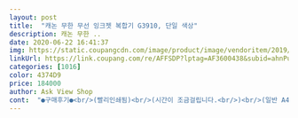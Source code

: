 ```yaml
---
layout: post 
title:  "캐논 무한 무선 잉크젯 복합기 G3910, 단일 색상" 
description: 캐논 무한 ..
date: 2020-06-22 16:41:37 
img: https://static.coupangcdn.com/image/product/image/vendoritem/2019/02/21/3544873908/9ae1975e-52a5-41cf-bfea-242d5386299b.jpg 
linkUrl: https://link.coupang.com/re/AFFSDP?lptag=AF3600438&subid=ahnPublicAsk&pageKey=66778598&itemId=224249779&vendorItemId=3544873908&traceid=V0-113-3048a499da34e9ac 
categories: [1016] 
color: 4374D9 
price: 184000 
author: Ask View Shop 
cont:  "●구매후기●<br/>(빨리인쇄됨)<br/>(시간이 조금걸립니다.<br/>)<br/>(일반 A4용지여도 광택 포토용지라고 선택해야<br/>+휴대폰과 무선으로 출력하는건 괜찮네요!<br/><br/> -1년을 사용<br/> -<br/><br/> -끝<br/> -<br/>2020.<br/>2.<br/>28<br/>2시간 남짓 걸렸습니다.<br/><br/>2시간동안 고쳤지 낮 시간 같으면 서비스센터로 갔을꺼에요... <br/>.<br/><br/>4개 색상이 헤드까지 공급이 끝나도 한참을<br/>C M Y K 라인이 한꺼번에 채워지지 않고 한개 라인이<br/>G3910 으로 보정없이 포토광택 용지로 출력해봤어요<br/>G3910도 색감 보정해서 출력하면 두개의 결과물은<br/>⚠️사용하면서 정말정말 주의를 할사항  하나⚠️<br/>⚠️일정기간 프린트를 안하고 방치해두면 안됩니다<br/>⛔<br/>❗❗❗<br/>❗❗❗❗❗<br/>⭐️다시한번 강조⭐️<br/>⭕<br/>ㅠㅠ<br/>가끔 프린트할 일이 생기면<br/>가끔씩 칼라를 그냥 한번씩 출력하거나 정밀 청소등을<br/>같은 사진을 최근에 구입한<br/>개인적으로는 빌트인 구조로 된 디자인적인 부분과<br/>걱정했던것보다 요녀석 소음도 심하지 않습니다<br/>결국 usb연결로 바꿨고요.<br/><br/>계속 이생각이었어요.<br/><br/>고생이... <br/>.<br/>맘 고생이... <br/>.<br/> ㅠㅠ<br/>고품질로 바꿨습니다.<br/><br/>고품질로 선택할수 있습니다.<br/>)<br/>구매 할려고 알아보던중 출력할때 소음이 있다고 했는데,<br/>굳어 안나오는 일은 없어요.<br/><br/>그것도 유지비 저렴한 무한잉크로 알아보던중<br/>그래서 검색해보고 어떤리뷰보니<br/>그러고나니 선명하고 진하게 프린트됩니다!!<br/>그런거 필요없음 그냥 표준으로 하시면되요.<br/><br/>그리고 저도 설정들어가보고 계속 계속 바꿔가며 프린트해보니 드디어 되네요ㅠㅠ<br/>근데 요즘 집에서만 있으니 너무 힘들고<br/>기존에 사용하던 HP프린터가 고장이 나서 이것저것 알아보던 중에 무한잉크프린터를 알게 되었고,<br/>내구성 좋기로 소문도 나있고 또  정품답게<br/>너무 빠른배송에 감사하는 부분입니다.<br/><br/>노즐 라인에 잉크가 없어지지 않게 말입니다.<br/><br/>노즐에 채워서 프린트를 정상으로 만드는데<br/>눌러 잉크 공급 노즐 라인에 잉크가 없어지는 일이 없도록<br/>늘 남편에게 회사에서 좀 뽑아달라 부탁했어요.<br/><br/>다들 잘 설정하셔서 프린터 잘 사용하세요!<br/>다들 힘든시기 잘이겨내시고 건강하세요<br/>다만 잉크를 주입할 때 손으로 통을 살짝 눌러줘야 잘 들어가는데, 처음엔 4통을 주입해야해서 손 끝이 살짝 아프실 수도 있겠네요.<br/><br/>대만족 입니다.<br/><br/>더 시끄러웠습니다.<br/><br/>또한가지 정말중요!!!<br/>레이져 복합기가 운명을 다하여<br/>리뷰많은 이제품 선택하게 되었습니다.<br/><br/>몇만원하는 싼 프린터보다 조금더 괜찮은것으로<br/>모든 부분에서 출력물이 맘에 듭니다.<br/><br/>무한잉크 비품은 AS도 그렇고 신뢰가 가질않죠.<br/><br/>뭔가 이기회에 좀 필요하겠구나.<br/> 하는 시점이 되어서<br/>바로 취직이 되여서 넘 좋았어요<br/>별다른 방법이 없음이 아쉽.<br/>.<br/><br/>뽑아주며 보는 결과물상태는... <br/>흐리흐리해.<br/>,<br/>사용하면서 잉크 헤드쪽 구멍에 잉크가<br/>사용한다고 사용하는데 아직도 잉크를 리필하지않았고<br/>사용해보니 집에서 사용하던 가정용 레이져 복합기가<br/>사진 흐리게 뽑힌다면 꼭 읽어볼것!!<br/>사진이나 선명한 컬러를 요하는 인쇄시엔 사진인쇄로 하시고<br/>사진인쇄로 바꾸고<br/>삼성 제품과 캐논 제품을 비교하던 중에<br/>설치 다음날 포토광택용지로 출력해보았습니다.<br/><br/>설치 후 인쇄시에 소음이 좀 난다 생각했는데, 드라이버 설치해서 음소거 모드를 설정해서 사용해 봤더니 확실히 줄어듦이 느껴지고(완전 소리가 안나는 건 아닙니다), 음소거 모드 실행시 인쇄속도가 느려진다 했는데 차이를 느끼지 못했습니다.<br/><br/>성능적인 측면에선 아직 이틀밖에 사용하지 않아서 자세히 알 수는 없으나, 디자인은 심플하고 깔끔해서 어디다 두어도 미관을 해치지 않아서 매우 만족합니다.<br/><br/>셀피는 사진 자동보정기능이 있어 선명했고<br/>손상없이 잘 왔구요<br/>아 이거 잘못샀다 남편한테 잔소리듣겠다ㅜㅜ<br/>아니면 정밀청소를 눌러서 청소라도 해야한다는것... <br/><br/>아마 구별이 힘들듯요<br/>아이가 고3이라 늦은 하교 후 프린트물 제출 때문에<br/>아이도 이제 초등학교 입학하니<br/>아이들은 좋아서 아주 신났지만<br/>아직 무선연결이 되지않아서 고민이긴 한데요<br/>애물단지로 여길뻔.<br/>.<br/><br/>어제 밤에 아이들을 재우고 주문했고.<br/><br/>연결용 USB가 동봉되어 있으나 길이가 짧으니 바로 컴퓨터 옆에 놓을 예정이 아니라면 와이파이 무선연결이 가능한 G3910 모델을 구매하실 것을 추천드립니다.<br/><br/>예전 잉크젯 프린트는 사용을 한동안 안하면<br/>오늘 뽑아보니 전부다 흐리게 나오는겁니다.<br/>ㅠㅠ<br/>오늘 점심에 도착해있네요.<br/><br/>오늘 하루 색칠공부에 동물사진에<br/>오작동과 고장없이 잘 사용하고 있습니다.<br/><br/>이거 물건 입니다.<br/><br/>이것만 아니면 아주 만족하며 사용 할 수 있는 프린터 입니다.<br/><br/>이게 가끔 풀리면 제 말사진처럼 알록달록 인쇄되네요!<br/>이때문에 캐논 고객센터 상담전화로<br/>이번에는 잉크젯으로 사용해보고 싶어<br/>이정도 출력물이면 문서용으로 사용하기는 아주 좋습니다.<br/><br/>이제 집에서 바로바로 출력할수있게되서 너무좋네요.<br/><br/>인쇄물도 깔끔하게 잘 나오고, 카메라를 만드는 회사라서 그런지 색감도 가성비적 측면에서 만족스럽습니다.<br/><br/>인쇄속도도 빠르구요<br/>일단 설치는 설명서대로 따라가면 별다른 어려움 없이 가능합니다.<br/><br/>일반 A4복사지로 출력했을땐 사진 출력물은 그냥 평범했는데<br/>잉크가 중간중간 사라져 투명해져 있습니다.<br/><br/>잉크는 10% 정도 소비했구요.<br/><br/>잉크를 통째로 교체했단기억이 나더군요<br/>잉크통에서 헤드까지 잉크를 공급해주는 노즐 라인에<br/>잉크통이 안에 내장되어있어 깔끔합니다.<br/><br/>잔고장이 없기를 빌며 이만 줄입니다.<br/><br/>잘 구매한것 같아요<br/>잘사용했어요<br/>저는 여자분인데 힘들것없이 다 설치를 끝냈구요<br/>정말 신나게 뽑았어요.<br/><br/>정밀청소를 눌러 잉크를 조금씩 (아마 1cm씩)<br/>정밀청소를 해야 완벽한 칼라 출력물이 나옵니다.<br/><br/>정품으로 캐논에서 나온 요 모델이 맘에 쏙들어 바로 구매했습니다.<br/><br/>좋은점이 뭐냐면 이제는 혼자서도 바로바로 프린터를 할수있고 프린터, 복사, 넘 잘되서 좋아용^^<br/>지금 유선으로는 작동이 잘되구요<br/>참고사항 : 맥은 지원하지 않으니 주의바랍니다.<br/><br/>처음에 노트북과 와이파이 연결로 인쇄시 상당히 느립니다.<br/>.<br/><br/>처음으로 프린터를 이용해서 제가 직접 이력서를 뽑아서 네면접을 봤구요<br/>첨부된 사진보시면 굉장히 흐린사진 있죠.<br/><br/>최근 너무 장시간  프린트를 거의 안했더니<br/>추가<br/>출력테스트를 해보니 아들 숙제나 업무용으로 사용할꺼니까<br/>캐논 셀피CP1300 으로 출력해봤고<br/>캐논 셀피는 사진 프린트죠<br/>캐논 제품이 잔고장이 덜하다는 인식때문에 이 제품을 선택해 구입하게 되었네요.<br/><br/>캐논에서 나온 무한잉크 정품은 신뢰 10000%<br/>코로나로 한달째 아이들과 집콕중입니다.<br/><br/>크기를 꼭 A4로 설정하세요.<br/><br/>특히 너무 늦은 밤 급하게 프린트를 해야하는데<br/>포토광택지로 출력했더니 사진처럼 나오더군요.<br/><br/>프린터설정에서 사진으로 하셨다는 걸 봤어요.<br/><br/>프린터속성 혹은 인쇄 기본설정 에서<br/>프린트 할일이 없어도 가끔 칼라 출력을 꼭 해야한다는것... <br/>.<br/><br/>프린트가 출력이 안되면 맨붕이... <br/>... <br/>.<br/>오겠죠.<br/><br/>해야할것 같습니다.<br/><br/>헤드 노즐에 잉크가 굳어 헤드와 잉크가 일체형 인관계로<br/>헤드까지 체워져야 다음색으로 넘어가더군요.<br/><br/>️️️️️️️️❗❗❗⬇️⬆️⬇️⬆️⬇️⬆️❗❗❗<br/>(빨리인쇄됨)<br/>(시간이 조금걸립니다.<br/>)<br/>(일반 A4용지여도 광택 포토용지라고 선택해야<br/>+휴대폰과 무선으로 출력하는건 괜찮네요!<br/><br/> -1년을 사용<br/> -<br/><br/> -끝<br/> -<br/>2020.<br/>2.<br/>28<br/>2시간 남짓 걸렸습니다.<br/><br/>2시간동안 고쳤지 낮 시간 같으면 서비스센터로 갔을꺼에요... <br/>.<br/><br/>4개 색상이 헤드까지 공급이 끝나도 한참을<br/>C M Y K 라인이 한꺼번에 채워지지 않고 한개 라인이<br/>G3910 으로 보정없이 포토광택 용지로 출력해봤어요<br/>G3910도 색감 보정해서 출력하면 두개의 결과물은<br/>⚠️사용하면서 정말정말 주의를 할사항  하나⚠️<br/>⚠️일정기간 프린트를 안하고 방치해두면 안됩니다<br/>⛔<br/>❗❗❗<br/>❗❗❗❗❗<br/>⭐️다시한번 강조⭐️<br/>⭕<br/>ㅠㅠ<br/>가끔 프린트할 일이 생기면<br/>가끔씩 칼라를 그냥 한번씩 출력하거나 정밀 청소등을<br/>같은 사진을 최근에 구입한<br/>개인적으로는 빌트인 구조로 된 디자인적인 부분과<br/>걱정했던것보다 요녀석 소음도 심하지 않습니다<br/>결국 usb연결로 바꿨고요.<br/><br/>계속 이생각이었어요.<br/><br/>고생이... <br/>.<br/>맘 고생이... <br/>.<br/> ㅠㅠ<br/>고품질로 바꿨습니다.<br/><br/>고품질로 선택할수 있습니다.<br/>)<br/>구매 할려고 알아보던중 출력할때 소음이 있다고 했는데,<br/>굳어 안나오는 일은 없어요.<br/><br/>그것도 유지비 저렴한 무한잉크로 알아보던중<br/>그래서 검색해보고 어떤리뷰보니<br/>그러고나니 선명하고 진하게 프린트됩니다!!<br/>그런거 필요없음 그냥 표준으로 하시면되요.<br/><br/>그리고 저도 설정들어가보고 계속 계속 바꿔가며 프린트해보니 드디어 되네요ㅠㅠ<br/>근데 요즘 집에서만 있으니 너무 힘들고<br/>기존에 사용하던 HP프린터가 고장이 나서 이것저것 알아보던 중에 무한잉크프린터를 알게 되었고,<br/>내구성 좋기로 소문도 나있고 또  정품답게<br/>너무 빠른배송에 감사하는 부분입니다.<br/><br/>노즐 라인에 잉크가 없어지지 않게 말입니다.<br/><br/>노즐에 채워서 프린트를 정상으로 만드는데<br/>눌러 잉크 공급 노즐 라인에 잉크가 없어지는 일이 없도록<br/>늘 남편에게 회사에서 좀 뽑아달라 부탁했어요.<br/><br/>다들 잘 설정하셔서 프린터 잘 사용하세요!<br/>다들 힘든시기 잘이겨내시고 건강하세요<br/>다만 잉크를 주입할 때 손으로 통을 살짝 눌러줘야 잘 들어가는데, 처음엔 4통을 주입해야해서 손 끝이 살짝 아프실 수도 있겠네요.<br/><br/>대만족 입니다.<br/><br/>더 시끄러웠습니다.<br/><br/>또한가지 정말중요!!!<br/>레이져 복합기가 운명을 다하여<br/>리뷰많은 이제품 선택하게 되었습니다.<br/><br/>몇만원하는 싼 프린터보다 조금더 괜찮은것으로<br/>모든 부분에서 출력물이 맘에 듭니다.<br/><br/>무한잉크 비품은 AS도 그렇고 신뢰가 가질않죠.<br/><br/>뭔가 이기회에 좀 필요하겠구나.<br/> 하는 시점이 되어서<br/>바로 취직이 되여서 넘 좋았어요<br/>별다른 방법이 없음이 아쉽.<br/>.<br/><br/>뽑아주며 보는 결과물상태는... <br/>흐리흐리해.<br/>,<br/>사용하면서 잉크 헤드쪽 구멍에 잉크가<br/>사용한다고 사용하는데 아직도 잉크를 리필하지않았고<br/>사용해보니 집에서 사용하던 가정용 레이져 복합기가<br/>사진 흐리게 뽑힌다면 꼭 읽어볼것!!<br/>사진이나 선명한 컬러를 요하는 인쇄시엔 사진인쇄로 하시고<br/>사진인쇄로 바꾸고<br/>삼성 제품과 캐논 제품을 비교하던 중에<br/>설치 다음날 포토광택용지로 출력해보았습니다.<br/><br/>설치 후 인쇄시에 소음이 좀 난다 생각했는데, 드라이버 설치해서 음소거 모드를 설정해서 사용해 봤더니 확실히 줄어듦이 느껴지고(완전 소리가 안나는 건 아닙니다), 음소거 모드 실행시 인쇄속도가 느려진다 했는데 차이를 느끼지 못했습니다.<br/><br/>성능적인 측면에선 아직 이틀밖에 사용하지 않아서 자세히 알 수는 없으나, 디자인은 심플하고 깔끔해서 어디다 두어도 미관을 해치지 않아서 매우 만족합니다.<br/><br/>셀피는 사진 자동보정기능이 있어 선명했고<br/>손상없이 잘 왔구요<br/>아 이거 잘못샀다 남편한테 잔소리듣겠다ㅜㅜ<br/>아니면 정밀청소를 눌러서 청소라도 해야한다는것... <br/><br/>아마 구별이 힘들듯요<br/>아이가 고3이라 늦은 하교 후 프린트물 제출 때문에<br/>아이도 이제 초등학교 입학하니<br/>아이들은 좋아서 아주 신났지만<br/>아직 무선연결이 되지않아서 고민이긴 한데요<br/>애물단지로 여길뻔.<br/>.<br/><br/>어제 밤에 아이들을 재우고 주문했고.<br/><br/>연결용 USB가 동봉되어 있으나 길이가 짧으니 바로 컴퓨터 옆에 놓을 예정이 아니라면 와이파이 무선연결이 가능한 G3910 모델을 구매하실 것을 추천드립니다.<br/><br/>예전 잉크젯 프린트는 사용을 한동안 안하면<br/>오늘 뽑아보니 전부다 흐리게 나오는겁니다.<br/>ㅠㅠ<br/>오늘 점심에 도착해있네요.<br/><br/>오늘 하루 색칠공부에 동물사진에<br/>오작동과 고장없이 잘 사용하고 있습니다.<br/><br/>이거 물건 입니다.<br/><br/>이것만 아니면 아주 만족하며 사용 할 수 있는 프린터 입니다.<br/><br/>이게 가끔 풀리면 제 말사진처럼 알록달록 인쇄되네요!<br/>이때문에 캐논 고객센터 상담전화로<br/>이번에는 잉크젯으로 사용해보고 싶어<br/>이정도 출력물이면 문서용으로 사용하기는 아주 좋습니다.<br/><br/>이제 집에서 바로바로 출력할수있게되서 너무좋네요.<br/><br/>인쇄물도 깔끔하게 잘 나오고, 카메라를 만드는 회사라서 그런지 색감도 가성비적 측면에서 만족스럽습니다.<br/><br/>인쇄속도도 빠르구요<br/>일단 설치는 설명서대로 따라가면 별다른 어려움 없이 가능합니다.<br/><br/>일반 A4복사지로 출력했을땐 사진 출력물은 그냥 평범했는데<br/>잉크가 중간중간 사라져 투명해져 있습니다.<br/><br/>잉크는 10% 정도 소비했구요.<br/><br/>잉크를 통째로 교체했단기억이 나더군요<br/>잉크통에서 헤드까지 잉크를 공급해주는 노즐 라인에<br/>잉크통이 안에 내장되어있어 깔끔합니다.<br/><br/>잔고장이 없기를 빌며 이만 줄입니다.<br/><br/>잘 구매한것 같아요<br/>잘사용했어요<br/>저는 여자분인데 힘들것없이 다 설치를 끝냈구요<br/>정말 신나게 뽑았어요.<br/><br/>정밀청소를 눌러 잉크를 조금씩 (아마 1cm씩)<br/>정밀청소를 해야 완벽한 칼라 출력물이 나옵니다.<br/><br/>정품으로 캐논에서 나온 요 모델이 맘에 쏙들어 바로 구매했습니다.<br/><br/>좋은점이 뭐냐면 이제는 혼자서도 바로바로 프린터를 할수있고 프린터, 복사, 넘 잘되서 좋아용^^<br/>지금 유선으로는 작동이 잘되구요<br/>참고사항 : 맥은 지원하지 않으니 주의바랍니다.<br/><br/>처음에 노트북과 와이파이 연결로 인쇄시 상당히 느립니다.<br/>.<br/><br/>처음으로 프린터를 이용해서 제가 직접 이력서를 뽑아서 네면접을 봤구요<br/>첨부된 사진보시면 굉장히 흐린사진 있죠.<br/><br/>최근 너무 장시간  프린트를 거의 안했더니<br/>추가<br/>출력테스트를 해보니 아들 숙제나 업무용으로 사용할꺼니까<br/>캐논 셀피CP1300 으로 출력해봤고<br/>캐논 셀피는 사진 프린트죠<br/>캐논 제품이 잔고장이 덜하다는 인식때문에 이 제품을 선택해 구입하게 되었네요.<br/><br/>캐논에서 나온 무한잉크 정품은 신뢰 10000%<br/>코로나로 한달째 아이들과 집콕중입니다.<br/><br/>크기를 꼭 A4로 설정하세요.<br/><br/>특히 너무 늦은 밤 급하게 프린트를 해야하는데<br/>포토광택지로 출력했더니 사진처럼 나오더군요.<br/><br/>프린터설정에서 사진으로 하셨다는 걸 봤어요.<br/><br/>프린터속성 혹은 인쇄 기본설정 에서<br/>프린트 할일이 없어도 가끔 칼라 출력을 꼭 해야한다는것... <br/>.<br/><br/>프린트가 출력이 안되면 맨붕이... <br/>... <br/>.<br/>오겠죠.<br/><br/>해야할것 같습니다.<br/><br/>헤드 노즐에 잉크가 굳어 헤드와 잉크가 일체형 인관계로<br/>헤드까지 체워져야 다음색으로 넘어가더군요.<br/><br/>️️️️️️️️❗❗❗⬇️⬆️⬇️⬆️⬇️⬆️❗❗❗<br/>" 
---
```

